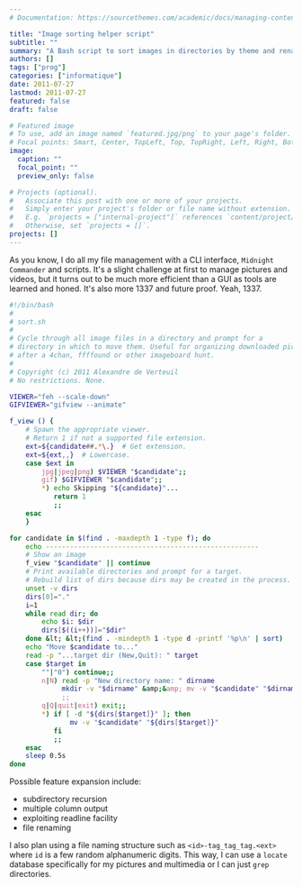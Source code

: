 ```yaml
---
# Documentation: https://sourcethemes.com/academic/docs/managing-content/

title: "Image sorting helper script"
subtitle: ""
summary: "A Bash script to sort images in directories by theme and rename them with tags."
authors: []
tags: ["prog"]
categories: ["informatique"]
date: 2011-07-27
lastmod: 2011-07-27
featured: false
draft: false

# Featured image
# To use, add an image named `featured.jpg/png` to your page's folder.
# Focal points: Smart, Center, TopLeft, Top, TopRight, Left, Right, BottomLeft, Bottom, BottomRight.
image:
  caption: ""
  focal_point: ""
  preview_only: false

# Projects (optional).
#   Associate this post with one or more of your projects.
#   Simply enter your project's folder or file name without extension.
#   E.g. `projects = ["internal-project"]` references `content/project/deep-learning/index.md`.
#   Otherwise, set `projects = []`.
projects: []
---
```


As you know, I do all my file management with a CLI interface,
`Midnight Commander` and scripts. It's a slight challenge at
first to manage pictures and videos, but it turns out to be much more
efficient than a GUI as tools are learned and honed. It's also more 1337
and future proof. Yeah, 1337.

```bash
#!/bin/bash
#
# sort.sh
#
# Cycle through all image files in a directory and prompt for a
# directory in which to move them. Useful for organizing downloaded pics
# after a 4chan, ffffound or other imageboard hunt.
#
# Copyright (c) 2011 Alexandre de Verteuil
# No restrictions. None.

VIEWER="feh --scale-down"
GIFVIEWER="gifview --animate"

f_view () {
    # Spawn the appropriate viewer.
    # Return 1 if not a supported file extension.
    ext=${candidate##.*\.}  # Get extension.
    ext=${ext,,}  # Lowercase.
    case $ext in
        jpg|jpeg|png) $VIEWER "$candidate";;
        gif) $GIFVIEWER "$candidate";;
        *) echo Skipping "${candidate}"...
           return 1
           ;;
    esac
    }

for candidate in $(find . -maxdepth 1 -type f); do
    echo -----------------------------------------------------
    # Show an image
    f_view "$candidate" || continue
    # Print available directories and prompt for a target.
    # Rebuild list of dirs because dirs may be created in the process.
    unset -v dirs
    dirs[0]="."
    i=1
    while read dir; do
        echo $i: $dir
        dirs[$((i++))]="$dir"
    done &lt; &lt;(find . -mindepth 1 -type d -printf '%p\n' | sort)
    echo "Move $candidate to..."
    read -p "...target dir (New,Quit): " target
    case $target in
        ""|"0") continue;;
        n|N) read -p "New directory name: " dirname
             mkdir -v "$dirname" &amp;&amp; mv -v "$candidate" "$dirname"
             ;;
        q|Q|quit|exit) exit;;
        *) if [ -d "${dirs[$target]}" ]; then
               mv -v "$candidate" "${dirs[$target]}"
           fi
           ;;
    esac
    sleep 0.5s
done
```

Possible feature expansion include:

* subdirectory recursion
* multiple column output
* exploiting readline facility
* file renaming

I also plan using a file naming structure such as
`<id>-tag_tag_tag.<ext>` where `id`
is a few random alphanumeric digits. This way, I can use a
`locate` database specifically for my pictures and multimedia
or I can just `grep` directories.
